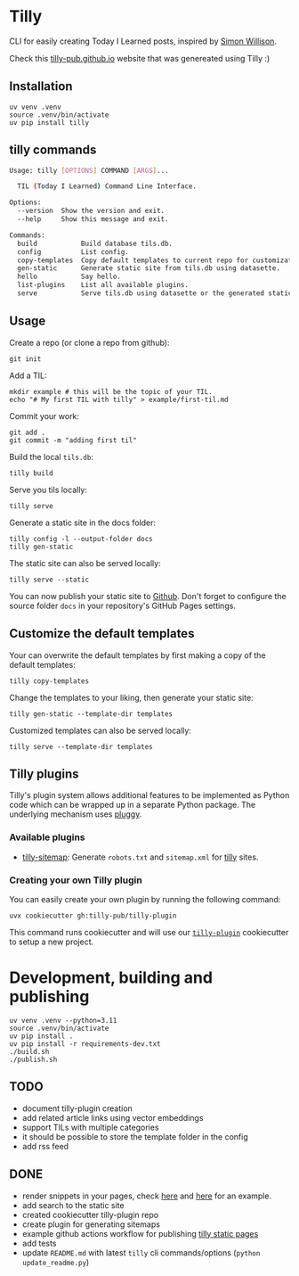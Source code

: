 # Tilly

CLI for easily creating Today I Learned posts, inspired by [Simon Willison](https://til.simonwillison.net).

Check this [tilly-pub.github.io](https://tilly-pub.github.io) website that was genereated using Tilly :)


## Installation

```
uv venv .venv
source .venv/bin/activate
uv pip install tilly
```

## tilly commands

<!-- cli-help starts -->
```bash
Usage: tilly [OPTIONS] COMMAND [ARGS]...

  TIL (Today I Learned) Command Line Interface.

Options:
  --version  Show the version and exit.
  --help     Show this message and exit.

Commands:
  build           Build database tils.db.
  config          List config.
  copy-templates  Copy default templates to current repo for customization.
  gen-static      Generate static site from tils.db using datasette.
  hello           Say hello.
  list-plugins    List all available plugins.
  serve           Serve tils.db using datasette or the generated static...
```
<!-- cli-help ends -->


## Usage

Create a repo (or clone a repo from github):

```
git init
```

Add a TIL:

```
mkdir example # this will be the topic of your TIL.
echo "# My first TIL with tilly" > example/first-til.md
```

Commit your work:

```
git add .
git commit -m "adding first til"
```

Build the local `tils.db`:

```
tilly build
```

Serve you tils locally:

```
tilly serve
```

Generate a static site in the docs folder:

```
tilly config -l --output-folder docs
tilly gen-static
```

The static site can also be served locally:

```
tilly serve --static
```

You can now publish your static site to [Github](https://pages.github.com).
Don't forget to configure the source folder `docs` in your repository's GitHub Pages settings.


## Customize the default templates

Your can overwrite the default templates by first making a copy of the default templates:

```
tilly copy-templates
```

Change the templates to your liking, then generate your static site:

```
tilly gen-static --template-dir templates
```

Customized templates can also be served locally:

```
tilly serve --template-dir templates
```

## Tilly plugins

Tilly's plugin system allows additional features to be implemented as Python code which can be wrapped up in a separate Python package. The underlying mechanism uses [pluggy](https://pluggy.readthedocs.io/en/stable/).

### Available plugins

- [tilly-sitemap](https://github.com/tilly-pub/tilly-sitemap): Generate `robots.txt` and `sitemap.xml` for [tilly](https://github.com/tilly-pub/tilly) sites.

### Creating your own Tilly plugin

You can easily create your own plugin by running the following command:

```
uvx cookiecutter gh:tilly-pub/tilly-plugin
```

This command runs cookiecutter and will use our [`tilly-plugin`](https://github.com/tilly-pub/tilly-plugin) cookiecutter to setup a new project.



# Development, building and publishing


```
uv venv .venv --python=3.11
source .venv/bin/activate
uv pip install .
uv pip install -r requirements-dev.txt
./build.sh
./publish.sh
```

## TODO

- document tilly-plugin creation
- add related article links using vector embeddings
- support TILs with multiple categories
- it should be possible to store the template folder in the config
- add rss feed

## DONE

- render snippets in your pages, check [here](https://github.com/tilly-pub/tilly-pub.github.io/tree/main/_snippets) and [here](https://github.com/tilly-pub/tilly-pub.github.io/blob/34528f7a42ca0d3f05730de35d68e9c3bd039d0e/templates/index.html#L49) for an example.
- add search to the static site
- created cookiecutter tilly-plugin repo
- create plugin for generating sitemaps
- example github actions workflow for publishing [tilly static pages](https://tilly-pub.github.io/tilly/github-actions-workflow/)
- add tests
- update `README.md` with latest `tilly` cli commands/options (`python update_readme.py`)
